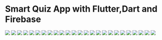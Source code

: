# Smart Quiz App with Flutter,Dart and Firebase
<img src='https://github.com/mrkzqsmv/Smart-Quiz-Game-with-Flutter-Dart-and-Firebase/blob/main/app_screens/1.jpeg'>
<img src='https://github.com/mrkzqsmv/Smart-Quiz-Game-with-Flutter-Dart-and-Firebase/blob/main/app_screens/2.jpeg'>
<img src='https://github.com/mrkzqsmv/Smart-Quiz-Game-with-Flutter-Dart-and-Firebase/blob/main/app_screens/3.jpeg'>
<img src='https://github.com/mrkzqsmv/Smart-Quiz-Game-with-Flutter-Dart-and-Firebase/blob/main/app_screens/4.jpeg'>
<img src='https://github.com/mrkzqsmv/Smart-Quiz-Game-with-Flutter-Dart-and-Firebase/blob/main/app_screens/5.jpeg'>
<img src='https://github.com/mrkzqsmv/Smart-Quiz-Game-with-Flutter-Dart-and-Firebase/blob/main/app_screens/6.jpeg'>
<img src='https://github.com/mrkzqsmv/Smart-Quiz-Game-with-Flutter-Dart-and-Firebase/blob/main/app_screens/7.jpeg'>
<img src='https://github.com/mrkzqsmv/Smart-Quiz-Game-with-Flutter-Dart-and-Firebase/blob/main/app_screens/8.jpeg'>
<img src='https://github.com/mrkzqsmv/Smart-Quiz-Game-with-Flutter-Dart-and-Firebase/blob/main/app_screens/9.jpeg'>
<img src='https://github.com/mrkzqsmv/Smart-Quiz-Game-with-Flutter-Dart-and-Firebase/blob/main/app_screens/10.jpeg'>
<img src='https://github.com/mrkzqsmv/Smart-Quiz-Game-with-Flutter-Dart-and-Firebase/blob/main/app_screens/11.jpeg'>
<img src='https://github.com/mrkzqsmv/Smart-Quiz-Game-with-Flutter-Dart-and-Firebase/blob/main/app_screens/12.jpeg'>
<img src='https://github.com/mrkzqsmv/Smart-Quiz-Game-with-Flutter-Dart-and-Firebase/blob/main/app_screens/13.jpeg'>
<img src='https://github.com/mrkzqsmv/Smart-Quiz-Game-with-Flutter-Dart-and-Firebase/blob/main/app_screens/14.jpeg'>
<img src='https://github.com/mrkzqsmv/Smart-Quiz-Game-with-Flutter-Dart-and-Firebase/blob/main/app_screens/15.jpeg'>
<img src='https://github.com/mrkzqsmv/Smart-Quiz-Game-with-Flutter-Dart-and-Firebase/blob/main/app_screens/16.jpeg'>
<img src='https://github.com/mrkzqsmv/Smart-Quiz-Game-with-Flutter-Dart-and-Firebase/blob/main/app_screens/17.jpeg'>
<img src='https://github.com/mrkzqsmv/Smart-Quiz-Game-with-Flutter-Dart-and-Firebase/blob/main/app_screens/18.jpeg'>
<img src='https://github.com/mrkzqsmv/Smart-Quiz-Game-with-Flutter-Dart-and-Firebase/blob/main/app_screens/19.jpeg'>
<img src='https://github.com/mrkzqsmv/Smart-Quiz-Game-with-Flutter-Dart-and-Firebase/blob/main/app_screens/20.jpeg'>
<img src='https://github.com/mrkzqsmv/Smart-Quiz-Game-with-Flutter-Dart-and-Firebase/blob/main/app_screens/21.jpeg'>
<img src='https://github.com/mrkzqsmv/Smart-Quiz-Game-with-Flutter-Dart-and-Firebase/blob/main/app_screens/22.jpeg'>
<img src='https://github.com/mrkzqsmv/Smart-Quiz-Game-with-Flutter-Dart-and-Firebase/blob/main/app_screens/23.jpeg'>
<img src='https://github.com/mrkzqsmv/Smart-Quiz-Game-with-Flutter-Dart-and-Firebase/blob/main/app_screens/24.jpeg'>



<img src='https://github.com/mrkzqsmv/Smart-Quiz-Game-with-Flutter-Dart-and-Firebase/blob/main/app_screens/21.jpeg'>
